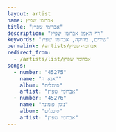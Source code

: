```yaml
---
layout: artist
name: אברומי שפיץ
title: "אברומי שפיץ"
description: "דף האמן אברומי שפיץ"
keywords: "שירים, מוזיקה, אברומי שפיץ"
permalink: /artists/אברומי-שפיץ
redirect_from:
  - /artists/list/אברומי שפיץ
songs:
  - number: "45275"
    name: "אנא ה'"
    album: "סינגלים"
    artist: "אברומי שפיץ"
  - number: "45276"
    name: "ניגון פומונה"
    album: "סינגלים"
    artist: "אברומי שפיץ"
---
```

